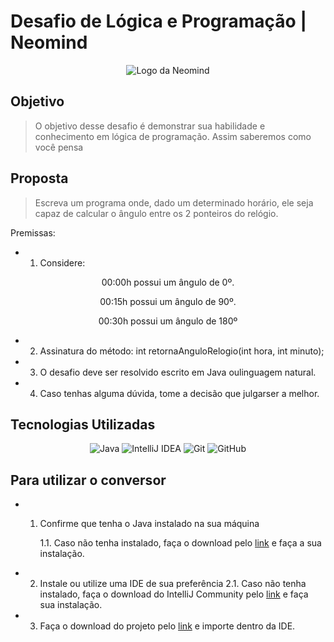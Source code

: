 # **Desafio de Lógica e Programação | Neomind**
<div align="center">

![Logo da Neomind](https://www.neomind.com.br/wp-content/uploads/2018/04/logo-neomind-vertical.png)

</div>

## **Objetivo**

> O objetivo desse desafio é demonstrar sua habilidade e conhecimento em lógica
de programação. Assim saberemos como você pensa 


## **Proposta**

> Escreva um programa onde, dado um determinado horário, ele seja capaz de calcular o ângulo entre os 2 ponteiros do relógio.

Premissas:

* 1. Considere:

<div align="center">

 00:00h possui um ângulo de 0º.

 00:15h possui um ângulo de 90º.

 00:30h possui um ângulo de 180º

</div> 

* 2. Assinatura do método:
int retornaAnguloRelogio(int hora, int minuto);

* 3. O desafio deve ser resolvido escrito em Java oulinguagem natural.

* 4. Caso tenhas alguma dúvida, tome a decisão que julgarser a melhor.

## **Tecnologias Utilizadas**

<div align="center">

![Java](https://img.shields.io/badge/java-%23ED8B00.svg?style=for-the-badge&logo=java&logoColor=white)
![IntelliJ IDEA](https://img.shields.io/badge/IntelliJIDEA-000000.svg?style=for-the-badge&logo=intellij-idea&logoColor=white)
![Git](https://img.shields.io/badge/git-%23F05033.svg?style=for-the-badge&logo=git&logoColor=white) ![GitHub](https://img.shields.io/badge/github-%23121011.svg?style=for-the-badge&logo=github&logoColor=white)

</div> 

## **Para utilizar o conversor**

* 1. Confirme que tenha o Java instalado na sua máquina

        1.1. Caso não tenha instalado, faça o download pelo [link](https://www.oracle.com/java/technologies/downloads/#jdk19-windows) e faça a sua instalação.

* 2. Instale ou utilize uma IDE de sua preferência
        2.1. Caso não tenha instalado, faça o download do IntelliJ Community pelo [link](https://www.jetbrains.com/idea/download/#section=windows) e faça sua instalação.

* 3. Faça o download do projeto pelo [link](https://github.com/rmcedo/desafio_Neomind.git) e importe dentro da IDE.
